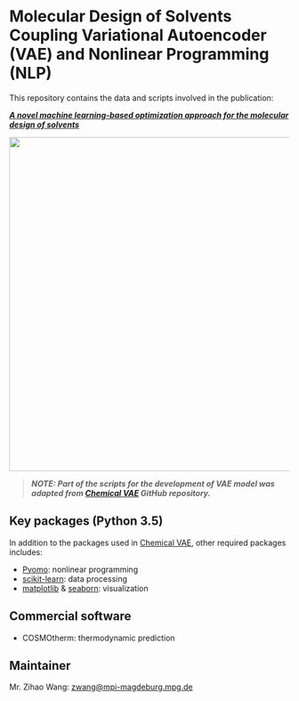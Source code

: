 # Molecular Design of Solvents Coupling Variational Autoencoder (VAE) and Nonlinear Programming (NLP)


This repository contains the data and scripts involved in the publication:

***[A novel machine learning-based optimization approach for the molecular design of solvents](https://doi.org/10.1016/B978-0-323-95879-0.50247-2)***

<img src="https://github.com/zwang1995/solvent-VAE-NLP/blob/main/solvent-VAE-NLP.png" width="600">

> ***NOTE: Part of the scripts for the development of VAE model was adapted from [Chemical VAE](https://github.com/aspuru-guzik-group/chemical_vae) GitHub repository.***

## Key packages (Python 3.5)
In addition to the packages used in [Chemical VAE](https://github.com/aspuru-guzik-group/chemical_vae), other required packages includes:
* [Pyomo](http://www.pyomo.org/): nonlinear programming
* [scikit-learn](https://scikit-learn.org/stable/): data processing
* [matplotlib](https://matplotlib.org/) & [seaborn](https://seaborn.pydata.org/): visualization

## Commercial software
* COSMOtherm: thermodynamic prediction

## Maintainer
Mr. Zihao Wang: zwang@mpi-magdeburg.mpg.de
